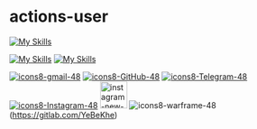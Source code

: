 # actions-user
[![My Skills](https://skillicons.dev/icons?i=github)](https://t.me/farfaraway10)

[![My Skills](https://skillicons.dev/icons?i=instagram)](https://skillicons.dev)   [![My Skills](https://skillicons.dev/icons?i=twitter)](https://skillicons.dev)



[![icons8-gmail-48](https://user-images.githubusercontent.com/74541595/179397245-37cdb849-4283-4f70-956c-f2e739e44401.png)](mailto:YeBeKhe@gmail.com)
[![icons8-GitHub-48](https://img.icons8.com/color/48/null/github.png)](https://gitlab.com/YeBeKhe)
[![icons8-Telegram-48](https://img.icons8.com/fluency/48/null/telegram-app.png)](https://t.me/YeBeKhe)
[![icons8-Instagram-48](https://img.icons8.com/color/48/instagram.png)](https://twitter.com/YeBeKhe)
<img width="48" height="48" src="https://img.icons8.com/color/48/instagram-new--v1.png" alt="instagram-new--v1"/>
![icons8-warframe-48](https://github.com/Diana-Lodge/actions-user/assets/135276904/3a2ad7c5-27f5-4a84-8a23-171e052390d7)(https://gitlab.com/YeBeKhe)
